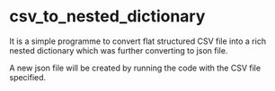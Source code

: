 # csv_to_nested_dictionary

It is a simple programme to convert flat structured CSV file into a rich nested dictionary which was further converting to json file.

A new json file will be created by running the code with the CSV file specified.
